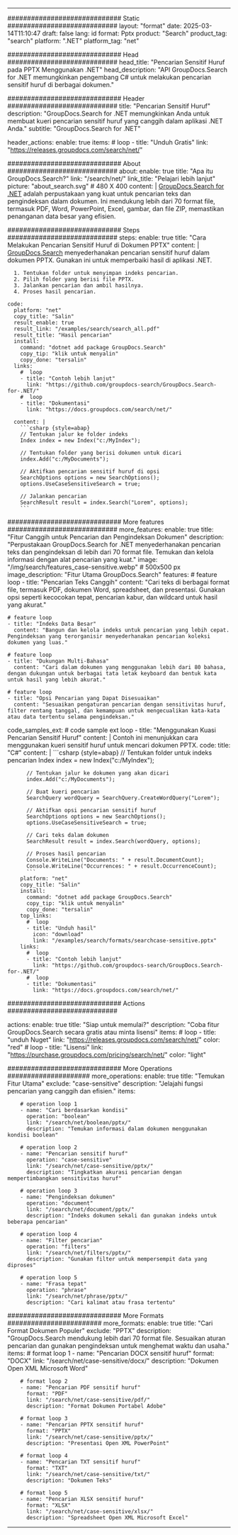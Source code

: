 
---
############################# Static ############################
layout: "format"
date:  2025-03-14T11:10:47
draft: false
lang: id
format: Pptx
product: "Search"
product_tag: "search"
platform: ".NET"
platform_tag: "net"

############################# Head ############################
head_title: "Pencarian Sensitif Huruf pada PPTX Menggunakan .NET"
head_description: "API GroupDocs.Search for .NET memungkinkan pengembang C# untuk melakukan pencarian sensitif huruf di berbagai dokumen."

############################# Header ############################
title: "Pencarian Sensitif Huruf" 
description: "GroupDocs.Search for .NET memungkinkan Anda untuk membuat kueri pencarian sensitif huruf yang canggih dalam aplikasi .NET Anda."
subtitle: "GroupDocs.Search for .NET" 

header_actions:
  enable: true
  items:
    #  loop
    - title: "Unduh Gratis"
      link: "https://releases.groupdocs.com/search/net/"
      
############################# About ############################
about:
    enable: true
    title: "Apa itu GroupDocs.Search?"
    link: "/search/net/"
    link_title: "Pelajari lebih lanjut"
    picture: "about_search.svg" # 480 X 400
    content: |
       [GroupDocs.Search for .NET](/search/net/) adalah perpustakaan yang kuat untuk pencarian teks dan pengindeksan dalam dokumen. Ini mendukung lebih dari 70 format file, termasuk PDF, Word, PowerPoint, Excel, gambar, dan file ZIP, memastikan penanganan data besar yang efisien.

############################# Steps ############################
steps:
    enable: true
    title: "Cara Melakukan Pencarian Sensitif Huruf di Dokumen PPTX"
    content: |
      [GroupDocs.Search](/search/net/) menyederhanakan pencarian sensitif huruf dalam dokumen PPTX. Gunakan ini untuk memperbaiki hasil di aplikasi .NET.
      
      1. Tentukan folder untuk menyimpan indeks pencarian.
      2. Pilih folder yang berisi file PPTX.
      3. Jalankan pencarian dan ambil hasilnya.
      4. Proses hasil pencarian.
   
    code:
      platform: "net"
      copy_title: "Salin"
      result_enable: true
      result_link: "/examples/search/search_all.pdf"
      result_title: "Hasil pencarian"
      install:
        command: "dotnet add package GroupDocs.Search"
        copy_tip: "klik untuk menyalin"
        copy_done: "tersalin"
      links:
        #  loop
        - title: "Contoh lebih lanjut"
          link: "https://github.com/groupdocs-search/GroupDocs.Search-for-.NET/"
        #  loop
        - title: "Dokumentasi"
          link: "https://docs.groupdocs.com/search/net/"
          
      content: |
        ```csharp {style=abap}
        // Tentukan jalur ke folder indeks
        Index index = new Index("c:/MyIndex");

        // Tentukan folder yang berisi dokumen untuk dicari
        index.Add("c:/MyDocuments");

        // Aktifkan pencarian sensitif huruf di opsi
        SearchOptions options = new SearchOptions();
        options.UseCaseSensitiveSearch = true;

        // Jalankan pencarian
        SearchResult result = index.Search("Lorem", options);
        ```            

############################# More features ############################
more_features:
  enable: true
  title: "Fitur Canggih untuk Pencarian dan Pengindeksan Dokumen"
  description: "Perpustakaan GroupDocs.Search for .NET menyederhanakan pencarian teks dan pengindeksan di lebih dari 70 format file. Temukan dan kelola informasi dengan alat pencarian yang kuat."
  image: "/img/search/features_case-sensitive.webp" # 500x500 px
  image_description: "Fitur Utama GroupDocs.Search"
  features:
    # feature loop
    - title: "Pencarian Teks Canggih"
      content: "Cari teks di berbagai format file, termasuk PDF, dokumen Word, spreadsheet, dan presentasi. Gunakan opsi seperti kecocokan tepat, pencarian kabur, dan wildcard untuk hasil yang akurat."

    # feature loop
    - title: "Indeks Data Besar"
      content: "Bangun dan kelola indeks untuk pencarian yang lebih cepat. Pengindeksan yang terorganisir menyederhanakan pencarian koleksi dokumen yang luas."

    # feature loop
    - title: "Dukungan Multi-Bahasa"
      content: "Cari dalam dokumen yang menggunakan lebih dari 80 bahasa, dengan dukungan untuk berbagai tata letak keyboard dan bentuk kata untuk hasil yang lebih akurat."

    # feature loop
    - title: "Opsi Pencarian yang Dapat Disesuaikan"
      content: "Sesuaikan pengaturan pencarian dengan sensitivitas huruf, filter rentang tanggal, dan kemampuan untuk mengecualikan kata-kata atau data tertentu selama pengindeksan."
      
  code_samples_ext:
    # code sample ext loop
    - title: "Menggunakan Kuasi Pencarian Sensitif Huruf"
      content: |
        Contoh ini menunjukkan cara menggunakan kueri sensitif huruf untuk mencari dokumen PPTX.
      code:
        title: "C#"
        content: |
          ```csharp {style=abap}
          // Tentukan folder untuk indeks pencarian
          Index index = new Index("c:/MyIndex");
              
          // Tentukan jalur ke dokumen yang akan dicari
          index.Add("c:/MyDocuments");

          // Buat kueri pencarian
          SearchQuery wordQuery = SearchQuery.CreateWordQuery("Lorem");

          // Aktifkan opsi pencarian sensitif huruf
          SearchOptions options = new SearchOptions();
          options.UseCaseSensitiveSearch = true;

          // Cari teks dalam dokumen
          SearchResult result = index.Search(wordQuery, options);
          
          // Proses hasil pencarian
          Console.WriteLine("Documents: " + result.DocumentCount);
          Console.WriteLine("Occurrences: " + result.OccurrenceCount);
          ```
        platform: "net"
        copy_title: "Salin"
        install:
          command: "dotnet add package GroupDocs.Search"
          copy_tip: "klik untuk menyalin"
          copy_done: "tersalin"
        top_links:
          #  loop
          - title: "Unduh hasil"
            icon: "download"
            link: "/examples/search/formats/searchcase-sensitive.pptx"
        links:
          #  loop
          - title: "Contoh lebih lanjut"
            link: "https://github.com/groupdocs-search/GroupDocs.Search-for-.NET/"
          #  loop
          - title: "Dokumentasi"
            link: "https://docs.groupdocs.com/search/net/"
            

            


############################# Actions ############################

actions:
  enable: true
  title: "Siap untuk memulai?"
  description: "Coba fitur GroupDocs.Search secara gratis atau minta lisensi"
  items:
    #  loop
    - title: "unduh Nuget"
      link: "https://releases.groupdocs.com/search/net/"
      color: "red"
        #  loop
    - title: "Lisensi"
      link: "https://purchase.groupdocs.com/pricing/search/net/"
      color: "light"


############################# More Operations #####################
more_operations:
    enable: true
    title: "Temukan Fitur Utama"
    exclude: "case-sensitive"
    description: "Jelajahi fungsi pencarian yang canggih dan efisien."
    items: 
          
        # operation loop 1
        - name: "Cari berdasarkan kondisi"
          operation: "boolean"
          link: "/search/net/boolean/pptx/"
          description: "Temukan informasi dalam dokumen menggunakan kondisi boolean"

        # operation loop 2
        - name: "Pencarian sensitif huruf"
          operation: "case-sensitive"
          link: "/search/net/case-sensitive/pptx/"
          description: "Tingkatkan akurasi pencarian dengan mempertimbangkan sensitivitas huruf"

        # operation loop 3
        - name: "Pengindeksan dokumen"
          operation: "document"
          link: "/search/net/document/pptx/"
          description: "Indeks dokumen sekali dan gunakan indeks untuk beberapa pencarian"

        # operation loop 4
        - name: "Filter pencarian"
          operation: "filters"
          link: "/search/net/filters/pptx/"
          description: "Gunakan filter untuk mempersempit data yang diproses"

        # operation loop 5
        - name: "Frasa tepat"
          operation: "phrase"
          link: "/search/net/phrase/pptx/"
          description: "Cari kalimat atau frasa tertentu"
          
        
          
############################# More Formats ########################
more_formats:
    enable: true
    title: "Cari Format Dokumen Populer"
    exclude: "PPTX"
    description: "GroupDocs.Search mendukung lebih dari 70 format file. Sesuaikan aturan pencarian dan gunakan pengindeksan untuk menghemat waktu dan usaha."
    items: 
        # format loop 1
        - name: "Pencarian DOCX sensitif huruf"
          format: "DOCX"
          link: "/search/net/case-sensitive/docx/"
          description: "Dokumen Open XML Microsoft Word"
          
        # format loop 2
        - name: "Pencarian PDF sensitif huruf"
          format: "PDF"
          link: "/search/net/case-sensitive/pdf/"
          description: "Format Dokumen Portabel Adobe"
          
        # format loop 3
        - name: "Pencarian PPTX sensitif huruf"
          format: "PPTX"
          link: "/search/net/case-sensitive/pptx/"
          description: "Presentasi Open XML PowerPoint"

        # format loop 4
        - name: "Pencarian TXT sensitif huruf"
          format: "TXT"
          link: "/search/net/case-sensitive/txt/"
          description: "Dokumen Teks"
          
        # format loop 5
        - name: "Pencarian XLSX sensitif huruf"
          format: "XLSX"
          link: "/search/net/case-sensitive/xlsx/"
          description: "Spreadsheet Open XML Microsoft Excel"
  

---